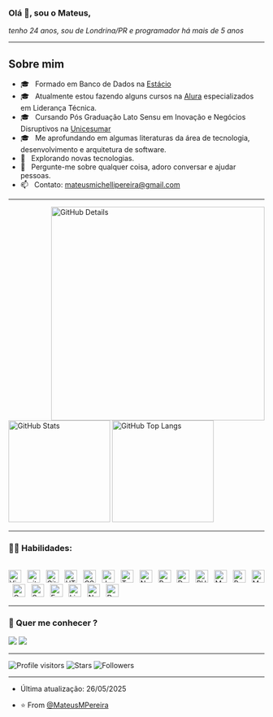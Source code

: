 ### Olá :wave:, sou o <b>Mateus</b>,
</div>
<div align="justify">
<i>tenho 24 anos, sou de Londrina/PR e programador há mais de 5 anos </i>
</div>

-----

## Sobre mim

- :mortar_board: &nbsp; Formado em Banco de Dados na <a href="https://estacio.br/" target="_black">Estácio</a>
- :mortar_board: &nbsp; Atualmente estou fazendo alguns cursos na <a href="https://www.alura.com.br/" target="_black">Alura<a> especializados em Liderança Técnica.
- 🎓 &nbsp; Cursando Pós Graduação Lato Sensu em Inovação e Negócios Disruptivos na <a href="https://www.unicesumar.edu.br" target="_blank">Unicesumar</a>
- 🎓 &nbsp; Me aprofundando em algumas literaturas da área de tecnologia, desenvolvimento e arquitetura de software.
- :thinking: &nbsp; Explorando novas tecnologias.
- :speech_balloon: &nbsp; Pergunte-me sobre qualquer coisa, adoro conversar e ajudar pessoas.
- :mailbox: &nbsp; Contato: mateusmichellipereira@gmail.com

-----

<div>
<img align="right" alt="GitHub Details" width="420px" src="http://github-profile-summary-cards.vercel.app/api/cards/profile-details?username=MateusMPereira&theme=github_dark"/>
<img alt="GitHub Stats" width="200px" src="http://github-profile-summary-cards.vercel.app/api/cards/stats?username=MateusMPereira&theme=github_dark"/>
<img alt="GitHub Top Langs" width="200px" src="http://github-profile-summary-cards.vercel.app/api/cards/repos-per-language?username=MateusMPereira&theme=github_dark"/>
</div>

-----

### :man_technologist: Habilidades:
  
<br />
<div align="left">
<img src="https://img.shields.io/badge/VS%20Code-282C34?logo=visual-studio-code&logoColor=007ACC" alt="Visual Studio Code logo" title="Visual Studio Code" height="25" />
&nbsp;
<img src="https://img.shields.io/badge/git-282C34?logo=git&logoColor=F05032" alt="git logo" title="git" height="25" />
&nbsp;
<img src="https://img.shields.io/badge/Github-282C34?logo=Github&logoColor=ffffff" alt="Github logo" title="Github" height="25" />
&nbsp;
<img src="https://img.shields.io/badge/HTML5-282C34?logo=html5&logoColor=E34F26" alt="HTML5 logo" title="HTML5" height="25" />
&nbsp;
<img src="https://img.shields.io/badge/CSS3-282C34?logo=css3&logoColor=1572B6" alt="CSS3 logo" title="CSS3" height="25" />
&nbsp;
<img src="https://img.shields.io/badge/JavaScript-282C34?logo=javascript&logoColor=F7DF1E" alt="JavaScript logo" title="JavaScript" height="25" />
&nbsp;
<img src="https://img.shields.io/badge/TypeScript-282C34?logo=typescript&logoColor=3178C6" alt="TypeScript logo" title="TypeScript" height="25" />
&nbsp;
<img src="https://img.shields.io/badge/Node.js-282C34?logo=node.js&logoColor=339933" alt="Node.js logo" title="Node.js" height="25" />
&nbsp;
<img src="https://img.shields.io/badge/Python-282C34?logo=Python&logoColor=3776AB" alt="Python logo" title="Python" height="25" />
&nbsp;
<img src="https://img.shields.io/badge/Delphi-282C34?logo=Delphi&logoColor=ee1f35" alt="Delphi logo" title="Delphi" height="25" />
&nbsp;
<img src="https://img.shields.io/badge/PHP-282C34?logo=PHP&logoColor=777bb4" alt="PHP logo" title="PHP" height="25" />
&nbsp;
<img src="https://img.shields.io/badge/MongoDB-282C34?logo=mongodb&logoColor=47A248" alt="MongoDB logo" title="MongoDB" height="25" />
&nbsp;
<img src="https://img.shields.io/badge/PostgreSQL-282C34?logo=PostgreSQL&logoColor=4169E1" alt="PostgreSQL logo" title="PostgreSQL" height="25" />
&nbsp;
<img src="https://img.shields.io/badge/MySQL-282C34?logo=MySQL&logoColor=e77700" alt="MySQL logo" title="MySQL" height="25" />
&nbsp;
<img src="https://img.shields.io/badge/Oracle-282C34?logo=Oracle&logoColor=f80000" alt="Oracle logo" title="Oracle" height="25" />
&nbsp;
<img src="https://img.shields.io/badge/Spring-282C34?logo=Spring&logoColor=6db33f" alt="Spring Boot logo" title="Spring Boot" height="25" />
&nbsp;
<img src="https://img.shields.io/badge/Express-282C34?logo=express&logoColor=FFFFFF" alt="Express.js logo" title="Express.js" height="25" />
&nbsp;
<img src="https://img.shields.io/badge/Linux-282C34?logo=Linux&logoColor=FFFFFF" alt="Linux logo" title="Linux" height="25" />
&nbsp;
<img src="https://img.shields.io/badge/Nginx-282C34?logo=Nginx&logoColor=009639" alt="Nginx logo" title="Nginx" height="25" />
&nbsp;
<img src="https://img.shields.io/badge/Docker-282C34?logo=Docker&logoColor=2496ed" alt="Docker logo" title="Docker" height="25" />

</div>
  
-----
 
### :speech_balloon: Quer me conhecer ?
<div> 
  <a href="https://www.instagram.com/mateus.michelli.pereira/" target="_blank"><img src="https://img.shields.io/badge/-Instagram-%23E4405F?style=for-the-badge&logo=instagram&logoColor=white" target="_blank"></a> 
  <a href="https://www.linkedin.com/in/mateusmp/" target="_blank"><img src="https://img.shields.io/badge/-LinkedIn-%230077B5?style=for-the-badge&logo=linkedin&logoColor=white" target="_blank"></a> 
 
-----

<div>  
<img alt="Profile visitors" src="https://komarev.com/ghpvc/?username=MateusMPereira"/>
<img alt="Stars" src="https://img.shields.io/github/stars/MateusMPereira?style=social"/>
<img alt="Followers" src="https://img.shields.io/github/followers/MateusMPereira?style=social"/>
</div>
  
-----
 
- Última atualização: 26/05/2025
  
- ⭐️ From [@MateusMPereira](https://github.com/MateusMPereira)
 
</div>
